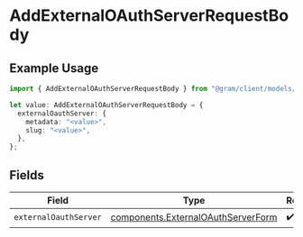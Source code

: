 # AddExternalOAuthServerRequestBody

## Example Usage

```typescript
import { AddExternalOAuthServerRequestBody } from "@gram/client/models/components";

let value: AddExternalOAuthServerRequestBody = {
  externalOauthServer: {
    metadata: "<value>",
    slug: "<value>",
  },
};
```

## Fields

| Field                                                                                    | Type                                                                                     | Required                                                                                 | Description                                                                              |
| ---------------------------------------------------------------------------------------- | ---------------------------------------------------------------------------------------- | ---------------------------------------------------------------------------------------- | ---------------------------------------------------------------------------------------- |
| `externalOauthServer`                                                                    | [components.ExternalOAuthServerForm](../../models/components/externaloauthserverform.md) | :heavy_check_mark:                                                                       | N/A                                                                                      |
